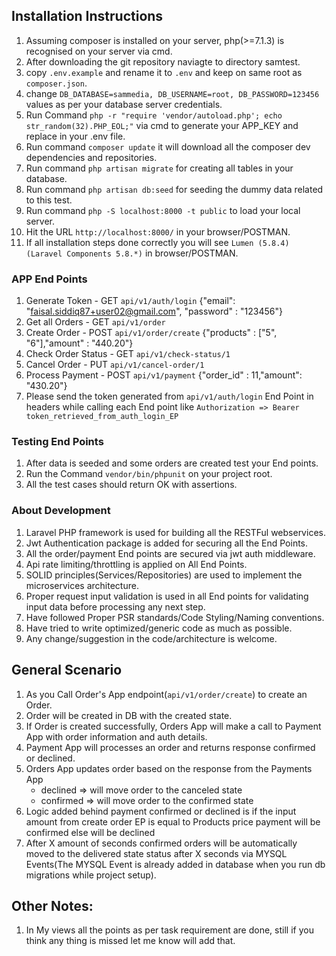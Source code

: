 ## Installation Instructions

1. Assuming composer is installed on your server, php(>=7.1.3) is recognised on your server via cmd. 
2. After downloading the git repository naviagte to directory samtest.
3. copy `.env.example` and rename it to `.env` and keep on same root as `composer.json`.
4. change `DB_DATABASE=sammedia, DB_USERNAME=root, DB_PASSWORD=123456` values as per your database server credentials.
5. Run Command `php -r "require 'vendor/autoload.php'; echo str_random(32).PHP_EOL;"` via cmd to generate your APP_KEY and replace in your .env file.
6. Run command `composer update` it will download all the composer dev dependencies and repositories.
7. Run command `php artisan migrate` for creating all tables in your database.
8. Run command `php artisan db:seed` for seeding the dummy data related to this test.
9. Run command `php -S localhost:8000 -t public` to load your local server.
10. Hit the URL `http://localhost:8000/` in your browser/POSTMAN.
11. If all installation steps done correctly you will see `Lumen (5.8.4) (Laravel Components 5.8.*)` in browser/POSTMAN.

### APP End Points

1. Generate Token - GET `api/v1/auth/login` {"email": "faisal.siddiq87+user02@gmail.com", "password" : "123456"}
2. Get all Orders - GET `api/v1/order`
3. Create Order   - POST `api/v1/order/create` {"products" : ["5", "6"],"amount" : "440.20"}
4. Check Order Status - GET `api/v1/check-status/1`
5. Cancel Order - PUT `api/v1/cancel-order/1`
6. Process Payment - POST `api/v1/payment` {"order_id" : 11,"amount": "430.20"}
7. Please send the token generated from `api/v1/auth/login` End Point in headers while calling each End point like
`Authorization => Bearer token_retrieved_from_auth_login_EP`

### Testing End Points

1. After data is seeded and some orders are created test your End points.
2. Run the Command `vendor/bin/phpunit` on your project root.
3. All the test cases should return OK with assertions.

### About Development

1. Laravel PHP framework is used for building all the RESTFul webservices.
2. Jwt Authentication package is added for securing all the End Points.
3. All the order/payment End points are secured via jwt auth middleware.
4. Api rate limiting/throttling is applied on All End Points.
5. SOLID principles(Services/Repositories) are used to implement the microservices architecture.
6. Proper request input validation is used in all End points for validating input data before processing any next step.
7. Have followed Proper PSR standards/Code Styling/Naming conventions.
8. Have tried to write optimized/generic code as much as possible.
9. Any change/suggestion in the code/architecture is welcome.

## General Scenario 

1. As you Call Order's App endpoint(`api/v1/order/create`) to create an Order.
2. Order will be created in DB with the created state.
3. If Order is created successfully, Orders App will make a call to Payment App with order information and auth details.
4. Payment App will processes an order and returns response confirmed or declined.
5. Orders App updates order based on the response from the Payments App
   * declined ⇒ will move order to the canceled state
   * confirmed ⇒ will move order to the confirmed state
6. Logic added behind payment confirmed or declined is if the input amount from create order EP is equal to Products price payment will be confirmed else will be declined
7. After X amount of seconds confirmed orders will be automatically moved to the delivered state status after X seconds via MYSQL Events(The MYSQL Event is already added in database when you run db migrations while project setup).


## Other Notes:

1. In My views all the points as per task requirement are done, still if you think any thing is missed let me know will add that.
